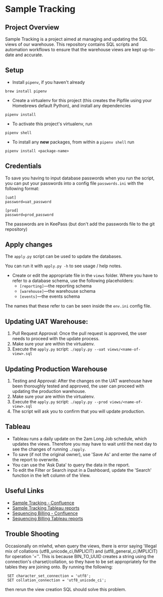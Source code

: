 # Sample Tracking

## Project Overview
Sample Tracking is a project aimed at managing and updating the SQL views of our warehouse. This repository contains SQL scripts and automation workflows to ensure that the warehouse views are kept up-to-date and accurate.

## Setup

- Install `pipenv`, if you haven't already 

```shell
brew install pipenv
```

- Create a virtualenv for this project (this creates the Pipfile using your Homebrews default Python), and install any dependencies

```shell
pipenv install
```

- To activate this project's virtualenv, run

```shell
pipenv shell
```

- To install any **new** packages, from within a `pipenv shell` run

```shell
pipenv install <package-name>
```

## Credentials

To save you having to input database passwords when you run the script, you can put your passwords into a config file `passwords.ini` with the following format:

```
[uat]
password=uat_password

[prod]
password=prod_password
```

The passwords are in KeePass (but don't add the passwords file to the git repository)

## Apply changes

The `apply.py` script can be used to update the databases. 

You can run it with `apply.py -h` to see usage / help notes. 

- Create or edit the appropriate file in the `views` folder. Where you have to refer to a database schema, use the following placeholders:
  * `[reporting]`—the reporting schema
  * `[warehouse]`—the warehouse schema
  * `[events]`—the events schema

The names that these refer to can be seen inside the `env.ini` config file.

## Updating UAT Warehouse:
1. Pull Request Approval: Once the pull request is approved, the user needs to proceed with the update process.
2. Make sure your are within the virtualenv. 
3. Execute the `apply.py` script: `./apply.py --uat views/<name-of-view>.sql`

## Updating Production Warehouse
1. Testing and Approval: After the changes on the UAT warehouse have been thoroughly tested and approved, the user can proceed with updating the production warehouse.
2. Make sure your are within the virtualenv. 
3. Execute the `apply.py` script: `./apply.py --prod views/<name-of-view>.sql`
4. The script will ask you to confirm that you will update production.

## Tableau

- Tableau runs a daily update on the 2am Long Job schedule, which updates the views. Therefore you may have to wait until the next day to see the changes of running `./apply`.
- To save (if not the original owner), use 'Save As' and enter the name of the report to overwrite.
- You can use the 'Ask Data' to query the data in the report.
- To edit the Filter or Search input in a Dashboard, update the 'Search' function in the left column of the View.

## Useful Links
- [Sample Tracking - Confluence ](https://ssg-confluence.internal.sanger.ac.uk/display/PSDPUB/Sample+Tracking+Report)
- [Sample Tracking Tableau reports](https://globalreporting.internal.sanger.ac.uk/#/search/views?search=sample%20tracking)
- [Sequencing Billing - Confluence](https://ssg-confluence.internal.sanger.ac.uk/display/PSDPUB/Automating+Billing+Report) 
- [Sequencing Billing Tableau reports](https://globalreporting.internal.sanger.ac.uk/#/search/views?search=sequencing%20billing)

## Trouble Shooting
Occasionally on mlwhd, when query the views, there is error saying 'Illegal mix of collations (utf8_unicode_ci,IMPLICIT) and (utf8_general_ci,IMPLICIT) for operation '=''.  This is because BIN_TO_UUID creates a string using the connection's charset/collation, so they have to be set appropriately for the tables they are joining onto. By running the following:

```
 SET character_set_connection = 'utf8';
 SET collation_connection = 'utf8_unicode_ci';
```

then rerun the view creation SQL should solve this problem.

